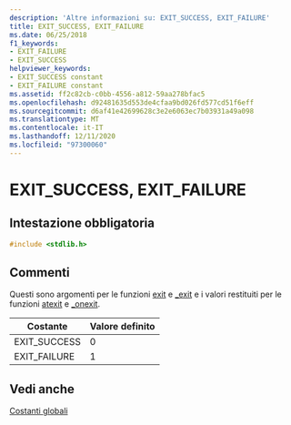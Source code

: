 ```yaml
---
description: 'Altre informazioni su: EXIT_SUCCESS, EXIT_FAILURE'
title: EXIT_SUCCESS, EXIT_FAILURE
ms.date: 06/25/2018
f1_keywords:
- EXIT_FAILURE
- EXIT_SUCCESS
helpviewer_keywords:
- EXIT_SUCCESS constant
- EXIT_FAILURE constant
ms.assetid: ff2c82cb-c0bb-4556-a812-59aa278bfac5
ms.openlocfilehash: d92481635d553de4cfaa9bd026fd577cd51f6eff
ms.sourcegitcommit: d6af41e42699628c3e2e6063ec7b03931a49a098
ms.translationtype: MT
ms.contentlocale: it-IT
ms.lasthandoff: 12/11/2020
ms.locfileid: "97300060"
---
```

# <a name="exit_success-exit_failure"></a>EXIT_SUCCESS, EXIT_FAILURE

## <a name="required-header"></a>Intestazione obbligatoria

```c
#include <stdlib.h>
```

## <a name="remarks"></a>Commenti

Questi sono argomenti per le funzioni [exit](reference/exit-exit-exit.md) e [_exit](reference/exit-exit-exit.md) e i valori restituiti per le funzioni [atexit](reference/atexit.md) e [_onexit](reference/onexit-onexit-m.md).

|Costante|Valore definito|
|-|-|
|EXIT_SUCCESS|0|
|EXIT_FAILURE|1|

## <a name="see-also"></a>Vedi anche

[Costanti globali](../c-runtime-library/global-constants.md)
